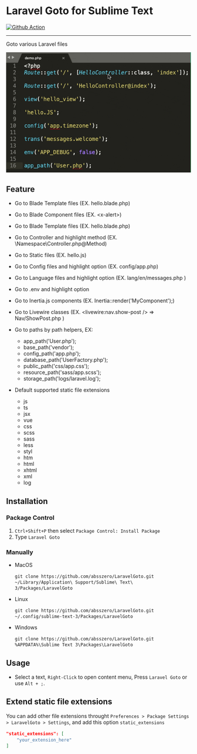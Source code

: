 # Laravel Goto for Sublime Text

[![Github Action](https://github.com/absszero/LaravelGoto/workflows/build/badge.svg)](https://github.com/absszero/LaravelGoto/actions)

------------

Goto various Laravel files

![example](example.gif)

## Feature

- Go to Blade Template files (EX. hello.blade.php)

- Go to Blade Component files (EX. &lt;x-alert&gt;)

- Go to Blade Template files (EX. hello.blade.php)

- Go to Controller and highlight method (EX. \Namespace\Controller.php@Method)

- Go to Static files (EX. hello.js)

- Go to Config files and highlight option (EX. config/app.php)

- Go to Language files and highlight option (EX. lang/en/messages.php )

- Go to .env and highlight option

- Go to Inertia.js components (EX. Inertia::render('MyComponent');)

- Go to Livewire classes (EX. &lt;livewire:nav.show-post /&gt; => Nav/ShowPost.php )

- Go to paths by path helpers, EX:
  - app_path('User.php');
  - base_path('vendor');
  - config_path('app.php');
  - database_path('UserFactory.php');
  - public_path('css/app.css');
  - resource_path('sass/app.scss');
  - storage_path('logs/laravel.log');

- Default supported static file extensions

    - js
    - ts
    - jsx
    - vue
    - css
    - scss
    - sass
    - less
    - styl
    - htm
    - html
    - xhtml
    - xml
    - log



## Installation

### Package Control

1. `Ctrl+Shift+P` then select `Package Control: Install Package`
2. Type `Laravel Goto`

### Manually

-  MacOS

   ```shell
   git clone https://github.com/absszero/LaravelGoto.git ~/Library/Application\ Support/Sublime\ Text\ 3/Packages/LaravelGoto
   ```

- Linux

  ```shell
  git clone https://github.com/absszero/LaravelGoto.git ~/.config/sublime-text-3/Packages/LaravelGoto
  ```

- Windows

  ```shell
  git clone https://github.com/absszero/LaravelGoto.git %APPDATA%\Sublime Text 3\Packages\LaravelGoto
  ```



## Usage

- Select a text, `Right-Click` to open content menu, Press `Laravel Goto` or use `Alt + ;`.


## Extend static file extensions

You can add other file extensions throught `Preferences > Package Settings > LaravelGoto > Settings`, and add this option `static_extensions`

```json
"static_extensions": [
    "your_extension_here"
]
```

